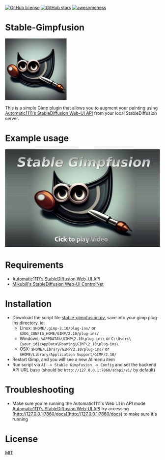 [![GitHub license](https://img.shields.io/github/license/ArtBIT/stable-gimpfusion.svg)](https://github.com/ArtBIT/stable-gimpfusion) [![GitHub stars](https://img.shields.io/github/stars/ArtBIT/stable-gimpfusion.svg)](https://github.com/ArtBIT/stable-gimpfusion)  [![awesomeness](https://img.shields.io/badge/awesomeness-maximum-red.svg)](https://github.com/ArtBIT/stable-gimpfusion)

# Stable-Gimpfusion 

<img src="https://raw.githubusercontent.com/ArtBIT/stable-gimpfusion/master/assets/icon.png" width="200" />

This is a simple Gimp plugin that allows you to augment your painting using [Automatic1111's StableDiffusion Web-UI API](https://github.com/AUTOMATIC1111/stable-diffusion-webui/wiki/API) from your local StableDiffusion server.

# Example usage

[![Stable Gimpfusion Demo](https://raw.githubusercontent.com/ArtBIT/stable-gimpfusion/17ef144117ed1c914d996592f1a348798c24bc85/assets/gimpfusion-posterframe.png)](https://www.youtube.com/watch?v=4IuIKe1sEFY)


# Requirements
 - [Automatic1111's StableDiffusion Web-UI API](https://github.com/AUTOMATIC1111/stable-diffusion-webui#installation-and-running)
 - [Mikubill's StableDiffusion Web-UI ControlNet](https://github.com/Mikubill/sd-webui-controlnet)

# Installation
 - Download the script file [stable-gimpfusion.py](https://github.com/artbit/stable-gimpfusion/raw/master/stable-gimpfusion.py), 
 save into your gimp plug-ins directory, ie: 
   - Linux: `$HOME/.gimp-2.10/plug-ins/` or `$XDG_CONFIG_HOME/GIMP/2.10/plug-ins/`
   - Windows: `%APPDATA%\GIMP\2.10\plug-ins\` or `C:\Users\{your_id}\AppData\Roaming\GIMP\2.10\plug-ins\`
   - OSX: `$HOME/Library/GIMP/2.10/plug-ins/` or `$HOME/Library/Application Support/GIMP/2.10/`
 - Restart Gimp, and you will see a new AI menu item
 - Run script via `AI -> Stable Gimpfusion -> Config` and set the backend API URL base (should be `http://127.0.0.1:7860/sdapi/v1/` by default)

# Troubleshooting
 - Make sure you're running the Automatic1111's Web UI in API mode [Automatic1111's StableDiffusion Web-UI API](https://github.com/AUTOMATIC1111/stable-diffusion-webui/wiki/API) try accessing [http://127.0.0.1:7860/docs](http://127.0.0.1:7860/docs) to make sure it's running

# License
[MIT](LICENSE.md)
